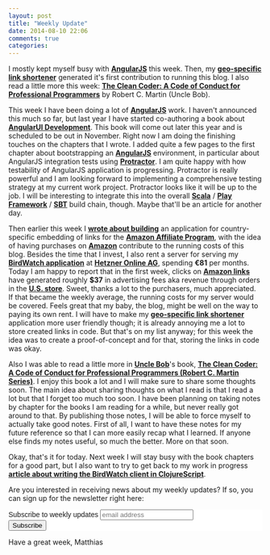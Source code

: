 ```yaml
---
layout: post
title: "Weekly Update"
date: 2014-08-10 22:06
comments: true
categories: 
---
```

I mostly kept myself busy with **[AngularJS](http://angularjs.org)** this week. Then, my **[geo-specific link shortener](https://github.com/matthiasn/amzn-geo-lookup)** generated it's first contribution to running this blog. I also read a little more this week: **[The Clean Coder: A Code of Conduct for Professional Programmers](http://r.matthiasnehlsen.com/unclebob-cleancoder/link)** by Robert C. Martin (Uncle Bob).

<!-- more -->

This week I have been doing a lot of **[AngularJS](http://angularjs.org)** work. I haven't announced this much so far, but last year I have started co-authoring a book about **[AngularUI Development](https://www.packtpub.com/web-development/angularjs-ui-development)**. This book will come out later this year and is scheduled to be out in November. Right now I am doing the finishing touches on the chapters that I wrote. I added quite a few pages to the first chapter about bootstrapping an **[AngularJS](http://angularjs.org)** environment, in particular about AngularJS integration tests using **[Protractor](https://github.com/angular/protractor)**. I am quite happy with how testability of AngularJS application is progressing. Protractor is really powerful and I am looking forward to implementing a comprehensive testing strategy at my current work project. Protractor looks like it will be up to the job. I will be interesting to integrate this into the overall **[Scala](http://www.scala-lang.org)** / **[Play Framework](http://www.playframework.com)** / **[SBT](http://www.scala-sbt.org)** build chain, though. Maybe that'll be an article for another day. 

Then earlier this week I **[wrote about building](http://matthiasnehlsen.com/blog/2014/08/04/building-a-geo-aware-link-shortener-with-play-framework/)** an application for country-specific embedding of links for the **[Amazon Affiliate Program](https://affiliate-program.amazon.com)**, with the idea of having purchases on **[Amazon](http://r.matthiasnehlsen.com/amazon-landing/link)** contribute to the running costs of this blog. Besides the time that I invest, I also rent a server for serving my **[BirdWatch application](http://birdwatch.matthiasnehlsen.com)** at **[Hetzner Online AG](http://www.hetzner.de)**, spending **€81** per months. Today I am happy to report that in the first week, clicks on **[Amazon links](http://r.matthiasnehlsen.com/amazon-landing/link)** have generated roughly **$37** in advertising fees aka revenue through orders in the **[U.S. store](http://www.amazon.com/?_encoding=UTF8&camp=1789&creative=390957&linkCode=ur2&tag=matthiasnehls-20&linkId=2JYSWJ7Q5CJ7F7QW)**. Sweet, thanks a lot to the purchasers, much appreciated. If that became the weekly average, the running costs for my server would be covered. Feels great that my baby, the blog, might be well on the way to paying its own rent. I will have to make my **[geo-specific link shortener](https://github.com/matthiasn/amzn-geo-lookup)** application more user friendly though; it is already annoying me a lot to store created links in code. But that's on my list anyway; for this week the idea was to create a proof-of-concept and for that, storing the links in code was okay.

Also I was able to read a little more in **[Uncle Bob](https://twitter.com/unclebobmartin)**'s book, **[The Clean Coder: A Code of Conduct for Professional Programmers (Robert C. Martin Series)](http://r.matthiasnehlsen.com/unclebob-cleancoder/link)**. I enjoy this book a lot and I will make sure to share some thoughts soon. The main idea about sharing thoughts on what I read is that I read a lot but that I forget too much too soon. I have been planning on taking notes by chapter for the books I am reading for a while, but never really got around to that. By publishing those notes, I will be able to force myself to actually take good notes. First of all, I want to have these notes for my future reference so that I can more easily recap what I learned. If anyone else finds my notes useful, so much the better. More on that soon.

Okay, that's it for today. Next week I will stay busy with the book chapters for a good part, but I also want to try to get back to my work in progress **[article about writing the BirdWatch client in ClojureScript](http://matthiasnehlsen.com/blog/2014/07/24/birdwatch-cljs-om/)**.

Are  you interested in receiving news about my weekly updates? If so, you can sign up for the newsletter right here:

<!-- Begin MailChimp Signup Form -->
<link href="//cdn-images.mailchimp.com/embedcode/slim-081711.css" rel="stylesheet" type="text/css">
<style type="text/css">
	#mc_embed_signup{background:#fff; clear:left; font:14px Helvetica,Arial,sans-serif; }
</style>
<div id="mc_embed_signup">
<form action="//matthiasnehlsen.us7.list-manage.com/subscribe/post?u=798fd7b50a1d9cc58be41c2af&amp;id=e8729041d5" method="post" id="mc-embedded-subscribe-form" name="mc-embedded-subscribe-form" class="validate" target="_blank" novalidate>
	<label for="mce-EMAIL">Subscribe to weekly updates</label>
	<input type="email" value="" name="EMAIL" class="email" id="mce-EMAIL" placeholder="email address" required>
    <!-- real people should not fill this in and expect good things - do not remove this or risk form bot signups-->
    <div style="position: absolute; left: -5000px;"><input type="text" name="b_798fd7b50a1d9cc58be41c2af_e8729041d5" tabindex="-1" value=""></div>
    <div class="clear"><input type="submit" value="Subscribe" name="subscribe" id="mc-embedded-subscribe" class="button"></div>
</form>
</div>
<!--End mc_embed_signup-->

Have a great week,
Matthias